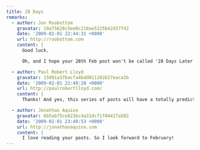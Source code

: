 ```yaml
---
title: 28 Days
remarks:
  - author: Jon Roobottom
    gravatar: 10a75628c5ee0c218ae5225b42d37f42
    date: '2009-02-01 22:44:31 +0000'
    url: http://roobottom.com
    content: |
      Good luck.

      Oh, and I hope your 28th Feb post won't be called '28 Days Later'... or have I just spoiled that for you?

  - author: Paul Robert Lloyd
    gravatar: 15091a37bacfa4bdd011282627eaca2b
    date: '2009-02-01 22:49:28 +0000'
    url: http://paulrobertlloyd.com/
    content: |
      Thanks! And yes, this series of posts will have a totally predictable outcome -- damn you!

  - author: Jonathan Aquino
    gravatar: 6b5ab75ce823bc4a31dcf1f04427a582
    date: '2009-02-01 23:40:53 +0000'
    url: http://jonathanaquino.com
    content: |
      I love reading your posts. So I look forward to February!
---
```


